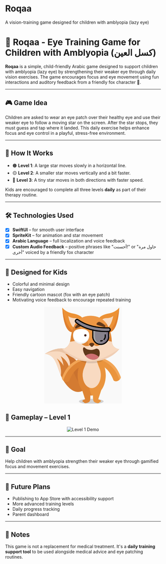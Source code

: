 # Roqaa
A vision-training game designed for children with amblyopia (lazy eye)

# 🦊 Roqaa - Eye Training Game for Children with Amblyopia (كسل العين)

**Roqaa** is a simple, child-friendly Arabic game designed to support children with amblyopia (lazy eye) by strengthening their weaker eye through daily vision exercises. The game encourages focus and eye movement using fun interactions and auditory feedback from a friendly fox character 🦊.

---

## 🎮 Game Idea

Children are asked to wear an eye patch over their healthy eye and use their weaker eye to follow a moving star on the screen. After the star stops, they must guess and tap where it landed. This daily exercise helps enhance focus and eye control in a playful, stress-free environment.

---

## 🧠 How It Works

- 🟠 **Level 1**: A large star moves slowly in a horizontal line.  
- 🟡 **Level 2**: A smaller star moves vertically and a bit faster.  
- 🔴 **Level 3**: A tiny star moves in both directions with faster speed.  

Kids are encouraged to complete all three levels **daily** as part of their therapy routine.

---

## 🛠 Technologies Used

- [x] **SwiftUI** – for smooth user interface  
- [x] **SpriteKit** – for animation and star movement  
- [x] **Arabic Language** – full localization and voice feedback  
- [x] **Custom Audio Feedback** – positive phrases like "أحسنت!" or "حاول مرة أخرى" voiced by a friendly fox character

---

## 🧸 Designed for Kids

- Colorful and minimal design  
- Easy navigation  
- Friendly cartoon mascot (fox with an eye patch)  
- Motivating voice feedback to encourage repeated training  

<p align="center">
  <img src="./RoqaaFox.png" alt="Fox Character" width="250"/>
</p>

## 🎥 Gameplay – Level 1
<p align="center">
  <img src="./LEVEL1.gif" alt="Level 1 Demo" width="500"/>
</p>


---

## 🎯 Goal

Help children with amblyopia strengthen their weaker eye through gamified focus and movement exercises.

---

## 🚀 Future Plans

- Publishing to App Store with accessibility support  
- More advanced training levels  
- Daily progress tracking  
- Parent dashboard

---

## 📝 Notes

This game is not a replacement for medical treatment. It's a **daily training support tool** to be used alongside medical advice and eye patching routines.

